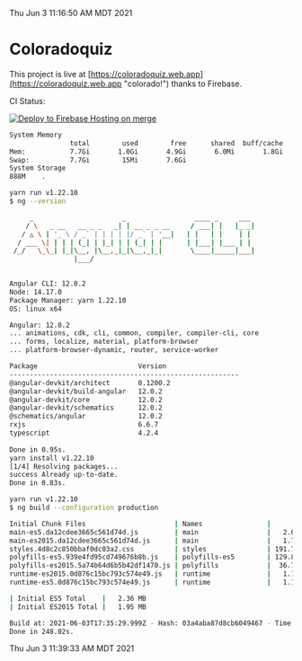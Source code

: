 Thu Jun  3 11:16:50 AM MDT 2021

# Coloradoquiz


This project is live at [https://coloradoquiz.web.app](https://coloradoquiz.web.app "colorado!") thanks to Firebase.

CI Status: 

[![Deploy to Firebase Hosting on merge](https://github.com/teamkushal/coloradoquiz/actions/workflows/firebase-hosting-merge.yml/badge.svg)](https://github.com/teamkushal/coloradoquiz/actions/workflows/firebase-hosting-merge.yml)

```bash
System Memory
               total        used        free      shared  buff/cache   available
Mem:           7.7Gi       1.0Gi       4.9Gi       6.0Mi       1.8Gi       6.4Gi
Swap:          7.7Gi        15Mi       7.6Gi
System Storage
888M	.
```
```bash
yarn run v1.22.10
$ ng --version

     _                      _                 ____ _     ___
    / \   _ __   __ _ _   _| | __ _ _ __     / ___| |   |_ _|
   / △ \ | '_ \ / _` | | | | |/ _` | '__|   | |   | |    | |
  / ___ \| | | | (_| | |_| | | (_| | |      | |___| |___ | |
 /_/   \_\_| |_|\__, |\__,_|_|\__,_|_|       \____|_____|___|
                |___/
    

Angular CLI: 12.0.2
Node: 14.17.0
Package Manager: yarn 1.22.10
OS: linux x64

Angular: 12.0.2
... animations, cdk, cli, common, compiler, compiler-cli, core
... forms, localize, material, platform-browser
... platform-browser-dynamic, router, service-worker

Package                         Version
---------------------------------------------------------
@angular-devkit/architect       0.1200.2
@angular-devkit/build-angular   12.0.2
@angular-devkit/core            12.0.2
@angular-devkit/schematics      12.0.2
@schematics/angular             12.0.2
rxjs                            6.6.7
typescript                      4.2.4
    
Done in 0.95s.
yarn install v1.22.10
[1/4] Resolving packages...
success Already up-to-date.
Done in 0.83s.
```
```bash
yarn run v1.22.10
$ ng build --configuration production

Initial Chunk Files                      | Names                |      Size
main-es5.da12cdee3665c561d74d.js         | main                 |   2.04 MB
main-es2015.da12cdee3665c561d74d.js      | main                 |   1.72 MB
styles.4d8c2c850bbaf0dc03a2.css          | styles               | 191.72 kB
polyfills-es5.939e4fd95cd749676b8b.js    | polyfills-es5        | 129.80 kB
polyfills-es2015.5a74b64d6b5b42df1470.js | polyfills            |  36.72 kB
runtime-es2015.0d876c15bc793c574e49.js   | runtime              |   1.15 kB
runtime-es5.0d876c15bc793c574e49.js      | runtime              |   1.15 kB

| Initial ES5 Total    |   2.36 MB
| Initial ES2015 Total |   1.95 MB

Build at: 2021-06-03T17:35:29.999Z - Hash: 03a4aba87d8cb6049467 - Time: 242392ms
Done in 248.02s.
```
Thu Jun  3 11:39:33 AM MDT 2021
